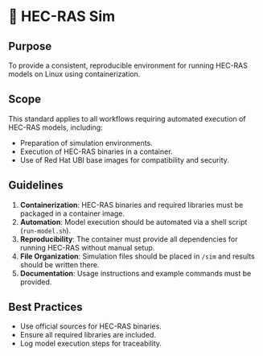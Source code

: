 # 📐 HEC-RAS Sim

## Purpose
To provide a consistent, reproducible environment for running HEC-RAS models on Linux using containerization.

## Scope
This standard applies to all workflows requiring automated execution of HEC-RAS models, including:
- Preparation of simulation environments.
- Execution of HEC-RAS binaries in a container.
- Use of Red Hat UBI base images for compatibility and security.

## Guidelines
1. **Containerization**: HEC-RAS binaries and required libraries must be packaged in a container image.
2. **Automation**: Model execution should be automated via a shell script (`run-model.sh`).
3. **Reproducibility**: The container must provide all dependencies for running HEC-RAS without manual setup.
4. **File Organization**: Simulation files should be placed in `/sim` and results should be written there.
5. **Documentation**: Usage instructions and example commands must be provided.

## Best Practices
- Use official sources for HEC-RAS binaries.
- Ensure all required libraries are included.
- Log model execution steps for traceability.